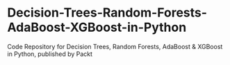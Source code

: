 # Decision-Trees-Random-Forests-AdaBoost-XGBoost-in-Python
Code Repository for Decision Trees, Random Forests, AdaBoost &amp; XGBoost in Python, published by Packt
